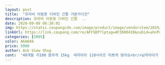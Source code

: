 ```yaml
---
layout: post 
title:  "유라비 아동용 디바인 긴팔 기본가디건" 
description: 유라비 아동용 디바인 긴팔  ..
date: 2020-09-08 06:30:01 
img: https://static.coupangcdn.com/image/product/image/vendoritem/2019/09/24/5268900849/cab6f782-21e3-4745-807a-2bfda5cd9f8a.jpg 
linkUrl: https://link.coupang.com/re/AFFSDP?lptag=AF3600438&subid=ahnPublicAsk&pageKey=285517574&itemId=873372301&vendorItemId=5268900849&traceid=V0-113-1958d4b467641f36 
categories: [1005] 
color: A6A6A6 
price: 5900 
author: Ask View Shop 
cont:  "40개월 키100 몸무게 15kg  여자아이 110사이즈 이쁘게 맞아요<br/>남자아이가 해도 이뻐요.<br/><br/>맘에 들어서 동생것도 또 주문했어요<br/>보들보들한 재질에 넉넉한 크기라<br/>부드러운 질감에 아이가 이옷만 입고 다녀요^^<br/>빠른배송에 가격도 착한 이쁜옷 득템했네요<br/>일교차가 큰 이때에, 티셔츠 위에 입고 외출합니다.<br/><br/>추천합니다!<br/>키큰 4살아이에게 딱.<br/><br/>한여름에도 식당안은 추우니 항상 들고다녀요<br/>" 
---
```

